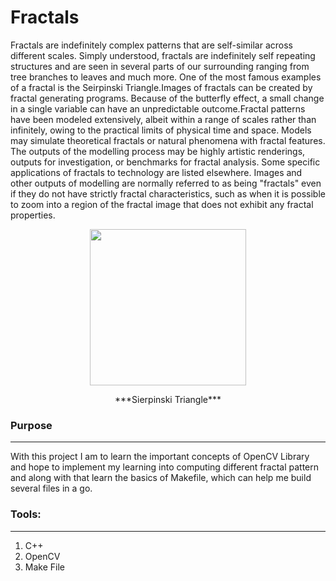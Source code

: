 # Fractals
Fractals are indefinitely complex patterns that are self-similar across different scales. Simply understood, fractals are indefinitely self repeating structures and are seen in several parts of our surrounding ranging from tree branches to leaves and much more. One of the most famous examples of a fractal is the Seirpinski Triangle.Images of fractals can be created by fractal generating programs. Because of the butterfly effect, a small change in a single variable can have an unpredictable outcome.Fractal patterns have been modeled extensively, albeit within a range of scales rather than infinitely, owing to the practical limits of physical time and space. Models may simulate theoretical fractals or natural phenomena with fractal features. The outputs of the modelling process may be highly artistic renderings, outputs for investigation, or benchmarks for fractal analysis. Some specific applications of fractals to technology are listed elsewhere. Images and other outputs of modelling are normally referred to as being "fractals" even if they do not have strictly fractal characteristics, such as when it is possible to zoom into a region of the fractal image that does not exhibit any fractal properties.


<!-- ![Sierpinski Triangle](https://user-images.githubusercontent.com/73461832/126078961-1d25edb2-a787-4c7d-9c57-ca17de314baa.png)  -->

<!-- <div style="text-align:center"><img src="https://user-images.githubusercontent.com/73461832/126078961-1d25edb2-a787-4c7d-9c57-ca17de314baa.png" /></div> -->

<p align="center">
    <img src="https://user-images.githubusercontent.com/73461832/126078961-1d25edb2-a787-4c7d-9c57-ca17de314baa.png" width ="250" height="250" />
</p>
<p align="center">
    ***Sierpinski Triangle***
</p>



### Purpose
---
With this project I am to learn the important concepts of OpenCV Library and hope to implement my learning into computing different fractal pattern and along with that learn the basics of Makefile, which can help me build several files in a go.

### Tools:
---
1. C++
2. OpenCV
3. Make File

<!-- 
### Chaos Game
---
### What defines the Game?
---
1. Drawing rules: Distance travelled from the previous point to the new point.
2. Structural points: 
3. Number of iterations

#### The equation
X<sub>n+1</sub> = X<sub>n</sub> + (P.X - X<sub>n</sub>).A

Y<sub>n+1</sub> = Y<sub>n</sub> + (P.Y - Y<sub>n</sub>).B

$A,B \in (0,1)$

***For Sierpinski Triangle*** A,B = 0. 
-->